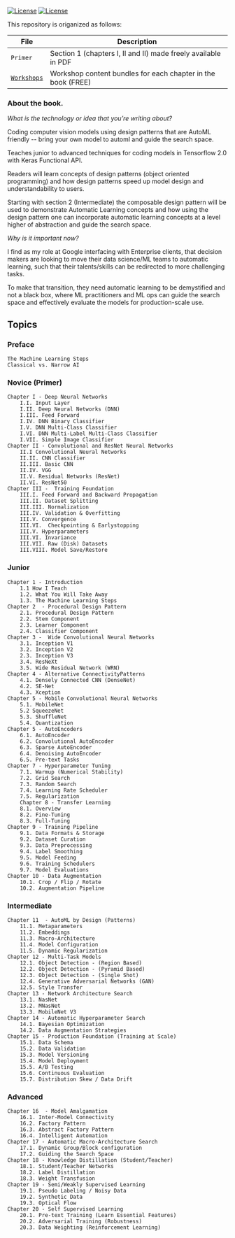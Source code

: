 [![License](https://img.shields.io/badge/License-Apache%202.0-blue.svg)](LICENSE)
[![License](https://i.creativecommons.org/l/by/4.0/80x15.png)](LICENSE)



This repository is origanized as follows:

|File       | Description|
|-----------|------------|
| `Primer` | Section 1 (chapters I, II and II) made freely available in PDF|
| [`Workshops`](Workshops) |Workshop content bundles for each chapter in the book (FREE)|

### About the book.

*What is the technology or idea that you’re writing about?*

Coding computer vision models using design patterns that are AutoML friendly -- bring your own model to automl and guide the search space.

Teaches junior to advanced techniques for coding models in Tensorflow 2.0 with Keras Functional API.

Readers will learn concepts of design patterns (object oriented programming) and how design patterns speed up model design and understandability to users.

Starting with section 2 (Intermediate) the composable design pattern will be used to demonstrate Automatic Learning concepts and how using the design pattern one can incorporate automatic learning concepts at a level higher of abstraction and guide the search space.

*Why is it important now?*

 I find as my role at Google interfacing with Enterprise clients, that decision makers are looking to move their data science/ML teams to automatic learning, such that their talents/skills can be redirected to more challenging tasks.

To make that transition, they need automatic learning to be demystified and not a black box, where ML practitioners and ML ops can guide the search space and effectively evaluate the models for production-scale use.


## Topics

### Preface
	The Machine Learning Steps
	Classical vs. Narrow AI

### Novice (Primer)
	Chapter I - Deep Neural Networks
		I.I. Input Layer
		I.II. Deep Neural Networks (DNN)
		I.III. Feed Forward
		I.IV. DNN Binary Classifier
		I.V. DNN Multi-Class Classifier
		I.VI. DNN Multi-Label Multi-Class Classifier
		I.VII. Simple Image Classifier
	Chapter II - Convolutional and ResNet Neural Networks
		II.I Convolutional Neural Networks
		II.II. CNN Classifier
		II.III. Basic CNN
		II.IV. VGG
		II.V. Residual Networks (ResNet)
		II.VI. ResNet50
	Chapter III -  Training Foundation
		III.I. Feed Forward and Backward Propagation
		III.II. Dataset Splitting
		III.III. Normalization
		III.IV. Validation & Overfitting
		III.V. Convergence
		III.VI.  Checkpointing & Earlystopping
		III.V. Hyperparameters
		III.VI. Invariance
		III.VII. Raw (Disk) Datasets
		III.VIII. Model Save/Restore

### Junior
	Chapter 1 - Introduction
		1.1 How I Teach
		1.2. What You Will Take Away
		1.3. The Machine Learning Steps
	Chapter 2  - Procedural Design Pattern
		2.1. Procedural Design Pattern
		2.2. Stem Component
		2.3. Learner Component
		2.4. Classifier Component
 	Chapter 3 -  Wide Convolutional Neural Networks
		3.1. Inception V1
 		3.2. Inception V2
		2.3. Inception V3
		3.4. ResNeXt
		3.5. Wide Residual Network (WRN)
	Chapter 4 - Alternative ConnectivityPatterns
		4.1. Densely Connected CNN (DenseNet)
 		4.2. SE-Net
		4.3. Xception
	Chapter 5 - Mobile Convolutional Neural Networks
		5.1. MobileNet
		5.2 SqueezeNet
		5.3. ShuffleNet
		5.4. Quantization
	Chapter 5 - AutoEncoders
		6.1. AutoEncoder
		6.2. Convolutional AutoEncoder
		6.3. Sparse AutoEncoder
		6.4. Denoising AutoEncoder
		6.5. Pre-text Tasks
	Chapter 7 - Hyperparameter Tuning
		7.1. Warmup (Numerical Stability)
		7.2. Grid Search
		7.3. Random Search
		7.4. Learning Rate Scheduler
		7.5. Regularization
        Chapter 8 - Transfer Learning
		8.1. Overview
		8.2. Fine-Tuning
		8.3. Full-Tuning
	Chapter 9 - Training Pipeline
		9.1. Data Formats & Storage
 		9.2. Dataset Curation
		9.3. Data Preprocessing
		9.4. Label Smoothing
 		9.5. Model Feeding
		9.6. Training Schedulers
		9.7. Model Evaluations
	Chapter 10 - Data Augmentation
		10.1. Crop / Flip / Rotate
		10.2. Augmentation Pipeline


### Intermediate

	Chapter 11  - AutoML by Design (Patterns)
		11.1. Metaparameters
		11.2. Embeddings
		11.3. Macro-Architecture
		11.4. Model Configuration
		11.5. Dynamic Regularization
	Chapter 12 - Multi-Task Models
		12.1. Object Detection - (Region Based)
		12.2. Object Detection - (Pyramid Based)
		12.3. Object Detection - (Single Shot)
		12.4. Generative Adversarial Networks (GAN)
		12.5. Style Transfer
	Chapter 13 - Network Architecture Search
		13.1. NasNet
		13.2. MNasNet
		13.3. MobileNet V3
	Chapter 14 - Automatic Hyperparameter Search
		14.1. Bayesian Optimization
		14.2. Data Augmentation Strategies
	Chapter 15 - Production Foundation (Training at Scale)
		15.1. Data Schema
		15.2. Data Validation
		15.3. Model Versioning
		15.4. Model Deployment
		15.5. A/B Testing
		15.6. Continuous Evaluation
		15.7. Distribution Skew / Data Drift

### Advanced

	Chapter 16  - Model Amalgamation
		16.1. Inter-Model Connectivity
		16.2. Factory Pattern
		16.3. Abstract Factory Pattern
		16.4. Intelligent Automation
	Chapter 17 - Automatic Macro-Architecture Search
		17.1. Dynamic Group/Block configuration
		17.2. Guiding the Search Space
	Chapter 18 - Knowledge Distillation (Student/Teacher)
		18.1. Student/Teacher Networks
		18.2. Label Distillation
		18.3. Weight Transfusion
	Chapter 19 - Semi/Weakly Supervised Learning
		19.1. Pseudo Labeling / Noisy Data
		19.2. Synthetic Data
		19.3. Optical Flow
	Chapter 20 - Self Supervised Learning
		20.1. Pre-text Training (Learn Essential Features)
		20.2. Adversarial Training (Robustness)
		20.3. Data Weighting (Reinforcement Learning)
